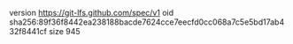 version https://git-lfs.github.com/spec/v1
oid sha256:89f36f8442ea238188bacde7624cce7eecfd0cc068a7c5e5bd17ab432f8441cf
size 945
